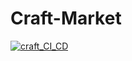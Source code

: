 # Craft-Market

[![craft_CI_CD](https://github.com/olyflower/Craft-Market/actions/workflows/django_ci_cd.yml/badge.svg)](https://github.com/olyflower/Craft-Market/actions/workflows/django_ci_cd.yml)